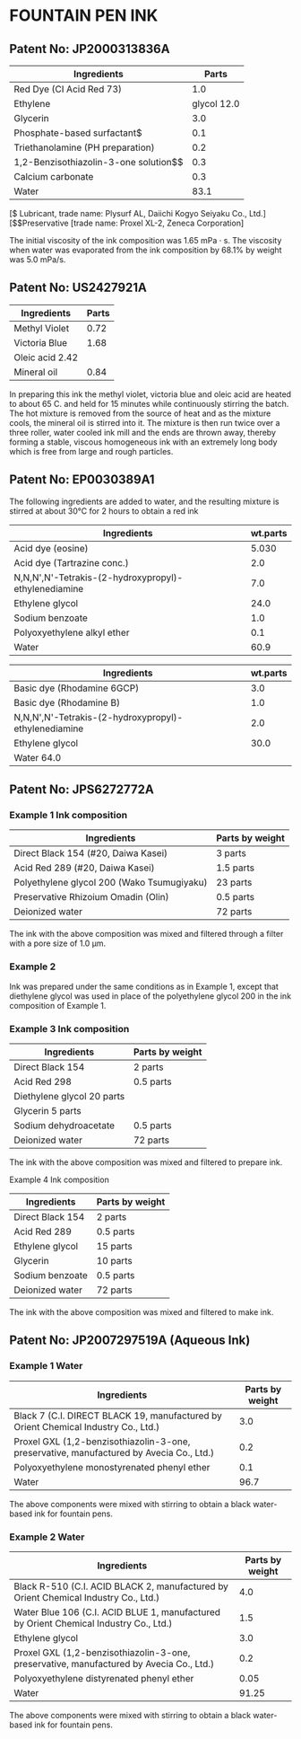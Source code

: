 # FOUNTAIN PEN INK


## Patent No: JP2000313836A

|Ingredients |Parts|
|---|---|
|Red Dye (CI Acid Red 73)| 1.0 |
|Ethylene |glycol 12.0 |
|Glycerin| 3.0 |
|Phosphate-based surfactant$| 0.1| 
|Triethanolamine (PH preparation) |0.2 |
|1,2-Benzisothiazolin-3-one solution$$| 0.3| 
|Calcium carbonate |0.3 |
|Water |83.1 |

[$ Lubricant, trade name: Plysurf AL, Daiichi Kogyo Seiyaku Co., Ltd.] 
[$$Preservative [trade name: Proxel XL-2, Zeneca Corporation] 

The initial viscosity of the ink composition was 1.65 mPa · s. The viscosity when water was evaporated from the ink composition by 68.1% by weight was 5.0 mPa/s.

## Patent No: US2427921A

|Ingredients |Parts |
|---|---|
Methyl Violet |0.72 |
|Victoria Blue| 1.68 |
|Oleic acid 2.42 |
|Mineral oil| 0.84|

In preparing this ink the methyl violet, victoria blue and oleic acid are heated to about 65 C. and held for 15 minutes while continuously stirring the batch. The hot mixture is removed from the source of heat and as the mixture cools, the mineral oil is stirred into it. The mixture is then run twice over a three roller, water cooled ink mill and the ends are thrown away, thereby forming a stable, viscous homogeneous ink with an extremely long body which is free from large and rough particles.


## Patent No: EP0030389A1

The following ingredients are added to water, and the resulting mixture is stirred at about 30°C for 2 hours to obtain a red ink 

|Ingredients |wt.parts|
|---|---|
|Acid dye (eosine)| 5.030|
|Acid dye (Tartrazine conc.)| 2.0|
|N,N,N',N'-Tetrakis-(2-hydroxypropyl)-ethylenediamine |7.0|
|Ethylene glycol |24.0|
|Sodium benzoate| 1.0|
|Polyoxyethylene alkyl ether |0.1|
|Water| 60.9|


|Ingredients |wt.parts|
|---|---|
|Basic dye (Rhodamine 6GCP)| 3.0|
|Basic dye (Rhodamine B)  |  1.0|
|N,N,N',N'-Tetrakis-(2-hydroxypropyl)-ethylenediamine| 2.0|
|Ethylene glycol |30.0|
|Water 64.0|

## Patent No: JPS6272772A

### Example 1 Ink composition 

|Ingredients|Parts by weight |
|---|---|
|Direct Black 154 (#20, Daiwa Kasei)| 3 parts |
|Acid Red 289 (#20, Daiwa Kasei) |1.5 parts |
|Polyethylene glycol 200 (Wako Tsumugiyaku) |23 parts |
|Preservative Rhizoium Omadin (Olin)| 0.5 parts |
|Deionized water |72 parts |

The ink with the above composition was mixed and filtered through a filter with a pore size of 1.0 μm. 

### Example 2 

Ink was prepared under the same conditions as in Example 1, except that diethylene glycol was used in place of the polyethylene glycol 200 in the ink composition of Example 1. 

### Example 3 Ink composition 

|Ingredients|Parts by weight |
|---|---|
|Direct Black 154 |2 parts |
|Acid Red 298 |0.5 parts |
|Diethylene glycol 20 parts |
|Glycerin 5 parts |
|Sodium dehydroacetate |0.5 parts |
|Deionized water |72 parts |

The ink with the above composition was mixed and filtered to prepare ink. 

Example 4 Ink composition 

|Ingredients|Parts by weight |
|---|---|
|Direct Black 154 |2 parts |
|Acid Red 289| 0.5 parts |
|Ethylene glycol |15 parts |
|Glycerin |10 parts |
|Sodium benzoate |0.5 parts |
|Deionized water| 72 parts |

The ink with the above composition was mixed and filtered to make ink. 

## Patent No: JP2007297519A (Aqueous Ink)

### Example 1 Water 

|Ingredients|Parts by weight |
|---|---|
|Black 7 (C.I. DIRECT BLACK 19, manufactured by Orient Chemical Industry Co., Ltd.)| 3.0 | 
|Proxel GXL (1,2-benzisothiazolin-3-one, preservative, manufactured by Avecia Co., Ltd.) |0.2|
|Polyoxyethylene monostyrenated phenyl ether| 0.1 |
|Water |96.7 | 

The above components were mixed with stirring to obtain a black water-based ink for fountain pens.



### Example 2 Water 

|Ingredients|Parts by weight |
|---|---|
|Black R-510 (C.I. ACID BLACK 2, manufactured by Orient Chemical Industry Co., Ltd.)| 4.0 |
|Water Blue 106 (C.I. ACID BLUE 1, manufactured by Orient Chemical Industry Co., Ltd.)| 1.5 |
|Ethylene glycol| 3.0 |
|Proxel GXL (1,2-benzisothiazolin-3-one, preservative, manufactured by Avecia Co., Ltd.)| 0.2 |
|Polyoxyethylene distyrenated phenyl ether| 0.05 |
|Water |91.25 |

The above components were mixed with stirring to obtain a black water-based ink for fountain pens.
